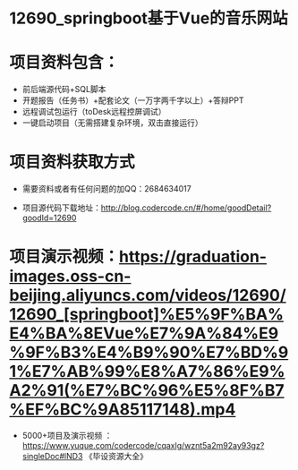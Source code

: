 #   12690_springboot基于Vue的音乐网站

#   项目资料包含：
*    前后端源代码+SQL脚本
*    开题报告（任务书）+配套论文（一万字两千字以上）+答辩PPT
*   远程调试包运行（toDesk远程控屏调试）
*   一键启动项目（无需搭建复杂环境，双击直接运行）


#   项目资料获取方式
*   需要资料或者有任何问题的加QQ：2684634017

*   项目源代码下载地址：http://blog.codercode.cn/#/home/goodDetail?goodId=12690

#  项目演示视频：https://graduation-images.oss-cn-beijing.aliyuncs.com/videos/12690/12690_[springboot]%E5%9F%BA%E4%BA%8EVue%E7%9A%84%E9%9F%B3%E4%B9%90%E7%BD%91%E7%AB%99%E8%A7%86%E9%A2%91(%E7%BC%96%E5%8F%B7%EF%BC%9A85117148).mp4

*  5000+项目及演示视频 ：https://www.yuque.com/codercode/cqaxlg/wznt5a2m92ay93gz?singleDoc#lND3 《毕设资源大全》
